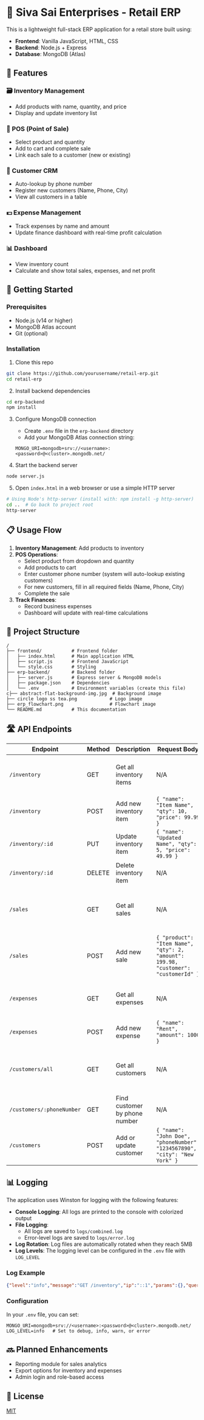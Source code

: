 # 🧾 Siva Sai Enterprises - Retail ERP

This is a lightweight full-stack ERP application for a retail store built using:

- **Frontend**: Vanilla JavaScript, HTML, CSS
- **Backend**: Node.js + Express
- **Database**: MongoDB (Atlas)

## 🎯 Features

### 🗃 Inventory Management
- Add products with name, quantity, and price
- Display and update inventory list

### 🛒 POS (Point of Sale)
- Select product and quantity
- Add to cart and complete sale
- Link each sale to a customer (new or existing)

### 👥 Customer CRM
- Auto-lookup by phone number
- Register new customers (Name, Phone, City)
- View all customers in a table

### 💵 Expense Management
- Track expenses by name and amount
- Update finance dashboard with real-time profit calculation

### 📊 Dashboard
- View inventory count
- Calculate and show total sales, expenses, and net profit

## 🚀 Getting Started

### Prerequisites
- Node.js (v14 or higher)
- MongoDB Atlas account
- Git (optional)

### Installation

1. Clone this repo
```bash
git clone https://github.com/yourusername/retail-erp.git
cd retail-erp
```

2. Install backend dependencies
```bash
cd erp-backend
npm install
```

3. Configure MongoDB connection
   - Create `.env` file in the `erp-backend` directory
   - Add your MongoDB Atlas connection string:
   ```
   MONGO_URI=mongodb+srv://<username>:<password>@<cluster>.mongodb.net/
   ```

4. Start the backend server
```bash
node server.js
```

5. Open `index.html` in a web browser or use a simple HTTP server
```bash
# Using Node's http-server (install with: npm install -g http-server)
cd ..  # Go back to project root
http-server
```

## 📋 Usage Flow

1. **Inventory Management**: Add products to inventory
2. **POS Operations**:
   - Select product from dropdown and quantity
   - Add products to cart
   - Enter customer phone number (system will auto-lookup existing customers)
   - For new customers, fill in all required fields (Name, Phone, City)
   - Complete the sale
3. **Track Finances**:
   - Record business expenses
   - Dashboard will update with real-time calculations

## 🧩 Project Structure

```
/
├── frontend/           # Frontend folder
│   ├── index.html      # Main application HTML
│   ├── script.js       # Frontend JavaScript
│   └── style.css       # Styling
├── erp-backend/        # Backend folder
│   ├── server.js       # Express server & MongoDB models
│   ├── package.json    # Dependencies
│   └── .env            # Environment variables (create this file)
c├── abstract-flat-background-img.jpg  # Background image
├── circle logo ss tea.png            # Logo image
├── erp_flowchart.png                 # Flowchart image
└── README.md           # This documentation
```

## 🛣️ API Endpoints

| Endpoint | Method | Description | Request Body | Response |
|----------|--------|-------------|--------------|----------|
| `/inventory` | GET | Get all inventory items | N/A | Array of inventory objects with name, qty, and price |
| `/inventory` | POST | Add new inventory item | `{ "name": "Item Name", "qty": 10, "price": 99.99 }` | Created inventory object with MongoDB ID |
| `/inventory/:id` | PUT | Update inventory item | `{ "name": "Updated Name", "qty": 5, "price": 49.99 }` | Updated inventory object |
| `/inventory/:id` | DELETE | Delete inventory item | N/A | `{ "message": "Deleted" }` |
| `/sales` | GET | Get all sales | N/A | Array of sale objects with product, qty, amount, customer, and date |
| `/sales` | POST | Add new sale | `{ "product": "Item Name", "qty": 2, "amount": 199.98, "customer": "customerId" }` | Created sale object with auto date |
| `/expenses` | GET | Get all expenses | N/A | Array of expense objects with name and amount |
| `/expenses` | POST | Add new expense | `{ "name": "Rent", "amount": 1000 }` | Created expense object |
| `/customers/all` | GET | Get all customers | N/A | Array of customer objects with name, phoneNumber, and city |
| `/customers/:phoneNumber` | GET | Find customer by phone number | N/A | Customer object or null if not found |
| `/customers` | POST | Add or update customer | `{ "name": "John Doe", "phoneNumber": "1234567890", "city": "New York" }` | Created/found customer object |

## 📊 Logging

The application uses Winston for logging with the following features:

- **Console Logging**: All logs are printed to the console with colorized output
- **File Logging**: 
  - All logs are saved to `logs/combined.log`
  - Error-level logs are saved to `logs/error.log`
- **Log Rotation**: Log files are automatically rotated when they reach 5MB
- **Log Levels**: The logging level can be configured in the `.env` file with `LOG_LEVEL`

### Log Example

```json
{"level":"info","message":"GET /inventory","ip":"::1","params":{},"query":{},"service":"erp-backend","timestamp":"2025-04-12 10:15:23"}
```

### Configuration

In your `.env` file, you can set:

```
MONGO_URI=mongodb+srv://<username>:<password>@<cluster>.mongodb.net/
LOG_LEVEL=info   # Set to debug, info, warn, or error
```

## 🔜 Planned Enhancements
- Reporting module for sales analytics
- Export options for inventory and expenses
- Admin login and role-based access

## 📝 License
[MIT](LICENSE)